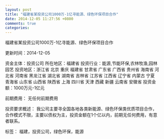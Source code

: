```yaml
---
layout: post
title: "福建省某投资公司1000万-1亿寻能源、绿色环保项目合作"
date: 2014-12-05 11:27:56 +0800
comments: true
categories: 
---
```

福建省某投资公司1000万-1亿寻能源、绿色环保项目合作



更新时间：2014-12-05

资金主体：投资公司
所在地区：福建省
投资行业：能源,节能环保,农林牧渔,园林园艺
投资地区：浙江省 北京 重庆 福建省 甘肃省 广东省 广西省 贵州省 海南省 河北省 河南省 黑龙江省 湖北省 湖南省 吉林省 江苏省 江西省 辽宁省 内蒙古 宁夏 青海省 山东省 山西省 陕西省 上海 四川省 天津 西藏 新疆 云南省 安徽省
投资金额：1000万元-1亿元

前期费用：
无任何前期费用

投资要求概述：
我公司主要寻全国各地各类新能源、绿色环保类优质项目合作，合作模式不限，主要以债权为主，投资金额在1个亿以内，前期无任何费用，有意者联系。

标签：
福建，投资公司，绿色环保，能源

